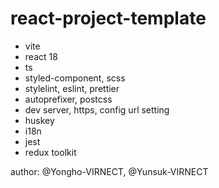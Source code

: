 # react-project-template

- vite
- react 18
- ts
- styled-component, scss
- stylelint, eslint, prettier
- autoprefixer, postcss
- dev server, https, config url setting
- huskey
- i18n
- jest
- redux toolkit

author: @Yongho-VIRNECT, @Yunsuk-VIRNECT
